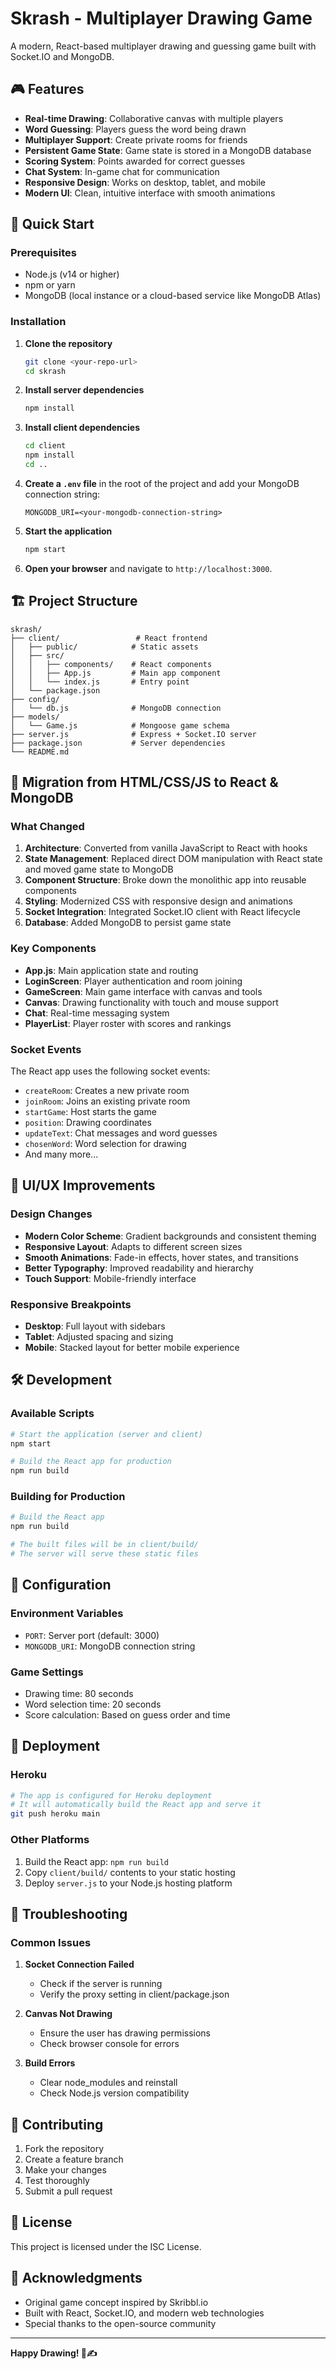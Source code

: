 # Skrash - Multiplayer Drawing Game

A modern, React-based multiplayer drawing and guessing game built with Socket.IO and MongoDB.

## 🎮 Features

- **Real-time Drawing**: Collaborative canvas with multiple players
- **Word Guessing**: Players guess the word being drawn
- **Multiplayer Support**: Create private rooms for friends
- **Persistent Game State**: Game state is stored in a MongoDB database
- **Scoring System**: Points awarded for correct guesses
- **Chat System**: In-game chat for communication
- **Responsive Design**: Works on desktop, tablet, and mobile
- **Modern UI**: Clean, intuitive interface with smooth animations

## 🚀 Quick Start

### Prerequisites
- Node.js (v14 or higher)
- npm or yarn
- MongoDB (local instance or a cloud-based service like MongoDB Atlas)

### Installation

1. **Clone the repository**
   ```bash
   git clone <your-repo-url>
   cd skrash
   ```

2. **Install server dependencies**
   ```bash
   npm install
   ```

3. **Install client dependencies**
   ```bash
   cd client
   npm install
   cd ..
   ```

4. **Create a `.env` file** in the root of the project and add your MongoDB connection string:
    ```
    MONGODB_URI=<your-mongodb-connection-string>
    ```

5. **Start the application**
   ```bash
   npm start
   ```

6. **Open your browser** and navigate to `http://localhost:3000`.

## 🏗️ Project Structure

```
skrash/
├── client/                 # React frontend
│   ├── public/            # Static assets
│   ├── src/
│   │   ├── components/    # React components
│   │   ├── App.js         # Main app component
│   │   └── index.js       # Entry point
│   └── package.json
├── config/
│   └── db.js              # MongoDB connection
├── models/
│   └── Game.js            # Mongoose game schema
├── server.js              # Express + Socket.IO server
├── package.json           # Server dependencies
└── README.md
```

## 🔄 Migration from HTML/CSS/JS to React & MongoDB

### What Changed

1. **Architecture**: Converted from vanilla JavaScript to React with hooks
2. **State Management**: Replaced direct DOM manipulation with React state and moved game state to MongoDB
3. **Component Structure**: Broke down the monolithic app into reusable components
4. **Styling**: Modernized CSS with responsive design and animations
5. **Socket Integration**: Integrated Socket.IO client with React lifecycle
6. **Database**: Added MongoDB to persist game state

### Key Components

- **App.js**: Main application state and routing
- **LoginScreen**: Player authentication and room joining
- **GameScreen**: Main game interface with canvas and tools
- **Canvas**: Drawing functionality with touch and mouse support
- **Chat**: Real-time messaging system
- **PlayerList**: Player roster with scores and rankings

### Socket Events

The React app uses the following socket events:
- `createRoom`: Creates a new private room
- `joinRoom`: Joins an existing private room
- `startGame`: Host starts the game
- `position`: Drawing coordinates
- `updateText`: Chat messages and word guesses
- `chosenWord`: Word selection for drawing
- And many more...

## 🎨 UI/UX Improvements

### Design Changes
- **Modern Color Scheme**: Gradient backgrounds and consistent theming
- **Responsive Layout**: Adapts to different screen sizes
- **Smooth Animations**: Fade-in effects, hover states, and transitions
- **Better Typography**: Improved readability and hierarchy
- **Touch Support**: Mobile-friendly interface

### Responsive Breakpoints
- **Desktop**: Full layout with sidebars
- **Tablet**: Adjusted spacing and sizing
- **Mobile**: Stacked layout for better mobile experience

## 🛠️ Development

### Available Scripts

```bash
# Start the application (server and client)
npm start

# Build the React app for production
npm run build
```

### Building for Production

```bash
# Build the React app
npm run build

# The built files will be in client/build/
# The server will serve these static files
```

## 🔧 Configuration

### Environment Variables
- `PORT`: Server port (default: 3000)
- `MONGODB_URI`: MongoDB connection string

### Game Settings
- Drawing time: 80 seconds
- Word selection time: 20 seconds
- Score calculation: Based on guess order and time

## 🚀 Deployment

### Heroku
```bash
# The app is configured for Heroku deployment
# It will automatically build the React app and serve it
git push heroku main
```

### Other Platforms
1. Build the React app: `npm run build`
2. Copy `client/build/` contents to your static hosting
3. Deploy `server.js` to your Node.js hosting platform

## 🐛 Troubleshooting

### Common Issues

1. **Socket Connection Failed**
   - Check if the server is running
   - Verify the proxy setting in client/package.json

2. **Canvas Not Drawing**
   - Ensure the user has drawing permissions
   - Check browser console for errors

3. **Build Errors**
   - Clear node_modules and reinstall
   - Check Node.js version compatibility

## 🤝 Contributing

1. Fork the repository
2. Create a feature branch
3. Make your changes
4. Test thoroughly
5. Submit a pull request

## 📝 License

This project is licensed under the ISC License.

## 🙏 Acknowledgments

- Original game concept inspired by Skribbl.io
- Built with React, Socket.IO, and modern web technologies
- Special thanks to the open-source community

---

**Happy Drawing! 🎨✍️**
